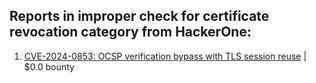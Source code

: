 ## Reports in improper check for certificate revocation category from HackerOne:
1. [CVE-2024-0853: OCSP verification bypass with TLS session reuse](https://hackerone.com/reports/2298922) | $0.0 bounty